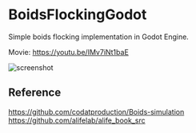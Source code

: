 # BoidsFlockingGodot
Simple boids flocking implementation in Godot Engine.

Movie: https://youtu.be/IMv7iNt1baE

![screenshot](https://i.pximg.net/img-original/img/2020/07/23/11/53/30/83158660_p1.jpg)


## Reference
https://github.com/codatproduction/Boids-simulation  
https://github.com/alifelab/alife_book_src